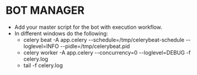 BOT MANAGER
===========

* Add your master script for the bot with execution workflow.
* In different windows do the following:
  * celery beat -A app.celery --schedule=/tmp/celerybeat-schedule --loglevel=INFO --pidle=/tmp/celerybeat.pid
  * celery worker -A app.celery --concurrency=0 --loglevel=DEBUG -f celery.log
  * tail -f celery.log
